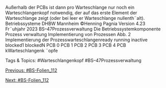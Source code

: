Außerhalb der PCBs ist dann pro Warteschlange nur noch ein Warteschlangenkopf notwendig, der
auf das erste Element der Warteschlange zeigt (oder bei leer er Warteschlange nullenth¨alt).
Betriebssysteme DHBW Mannheim ©Henning Pagnia Version 4.23 Fr¨uhjahr 2023 BS–47Prozessverwaltung Die Betriebssystemkomponente Prozess verwaltung Implementierung von Prozessen
Abb. 2 Implementierung der Prozesswarteschlangenready running inactive blocked1 blockedN
PCB 0 PCB 1 PCB 2 PCB 3 PCB 4 PCB kWarteschlangenk ¨opfe

   Tags & Topics:
   #Warteschlangenkopf
   #BS–47Prozessverwaltung

[Previous: #BS-Folien_112](BS-Folien_112.md)

[Next: #BS-Folien_112](BS-Folien_112.md)